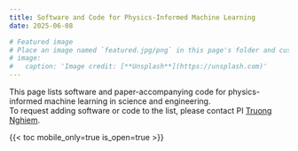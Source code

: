 ```yaml
---
title: Software and Code for Physics-Informed Machine Learning
date: 2025-06-08

# Featured image
# Place an image named `featured.jpg/png` in this page's folder and customize its options here.
# image:
#   caption: 'Image credit: [**Unsplash**](https://unsplash.com)'
---
```


This page lists software and paper-accompanying code for physics-informed machine learning in science and engineering.\
To request adding software or code to the list, please contact PI [Truong Nghiem](https://truong.nxtlab.org/).


{{< toc mobile_only=true is_open=true >}}
